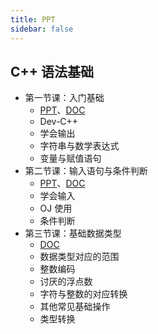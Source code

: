```yaml
---
title: PPT
sidebar: false
---
```


## C++ 语法基础

- 第一节课：入门基础
  - [PPT](./lesson1/)、[DOC](/doc/cpp/lesson1.md)
  - Dev-C++
  - 学会输出
  - 字符串与数学表达式
  - 变量与赋值语句
- 第二节课：输入语句与条件判断
  - [PPT](./lesson2/)、[DOC](/doc/cpp/lesson2.md)
  - 学会输入
  - OJ 使用
  - 条件判断
- 第三节课：基础数据类型
  - [DOC](/doc/cpp/lesson3.md)
  - 数据类型对应的范围
  - 整数编码
  - 讨厌的浮点数
  - 字符与整数的对应转换
  - 其他常见基础操作
  - 类型转换